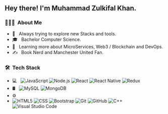 <h2> Hey there! I'm Muhammad Zulkifal Khan.</h2>

<h3> 👨🏻‍💻 &nbsp;About Me </h3>

- 🤔 &nbsp; Always trying to explore new Stacks and tools.
- 🎓 &nbsp; Bachelor Computer Science.
- 🌱 &nbsp; Learning more about MicroServices, Web3 / Blockchain and DevOps.
- ✍️ &nbsp; Book Nerd and Manchester United Fan.

<h3> 🛠 &nbsp;Tech Stack</h3>

- 💻 &nbsp;
  ![JavaScript](https://img.shields.io/badge/-JavaScript-333333?style=flat&logo=javascript)
  ![Node.js](https://img.shields.io/badge/-Node.js-333333?style=flat&logo=node.js)
  ![React](https://img.shields.io/badge/-React-333333?style=flat&logo=react)
  ![React Native](https://img.shields.io/badge/React_Native-20232A?style=for-the-badge&logo=react&logoColor=61DAFB)
  ![Redux](https://img.shields.io/badge/Redux-593D88?style=for-the-badge&logo=redux&logoColor=white)
- 🛢 &nbsp;
  ![MySQL](https://img.shields.io/badge/-MySQL-333333?style=flat&logo=mysql)
  ![MongoDB](https://img.shields.io/badge/-MongoDB-333333?style=flat&logo=mongodb)
- ⚙️ &nbsp;
-  ![HTML5](https://img.shields.io/badge/-HTML5-333333?style=flat&logo=HTML5)
  ![CSS](https://img.shields.io/badge/-CSS-333333?style=flat&logo=CSS3&logoColor=1572B6)
  ![Bootstrap](https://img.shields.io/badge/-Bootstrap-333333?style=flat&logo=bootstrap&logoColor=563D7C)
  ![Git](https://img.shields.io/badge/-Git-333333?style=flat&logo=git)
  ![GitHub](https://img.shields.io/badge/-GitHub-333333?style=flat&logo=github)
  ![C++](https://img.shields.io/badge/-C++-333333?style=flat&logo=C%2B%2B&logoColor=00599C)
  ![Visual Studio Code](https://img.shields.io/badge/-Visual%20Studio%20Code-333333?style=flat&logo=visual-studio-code&logoColor=007ACC)


